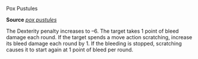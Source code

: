 Pox Pustules

**Source** [_pox pustules_](advanced/spells/poxPustules.md#_pox-pustules)

The Dexterity penalty increases to –6. The target takes 1 point of bleed damage each round. If the target spends a move action scratching, increase its bleed damage each round by 1. If the bleeding is stopped, scratching causes it to start again at 1 point of bleed per round.

